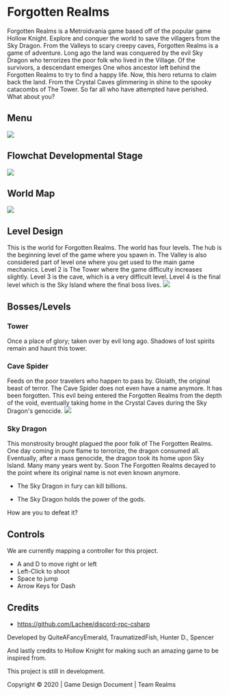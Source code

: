 # Forgotten Realms
Forgotten Realms is a Metroidvania game based off of the popular game Hollow Knight. Explore and conquer the world to save the villagers from the Sky Dragon. From the Valleys to scary creepy caves, Forgotten Realms is a game of adventure. Long ago the land was conquered by the evil Sky Dragon who terrorizes the poor folk who lived in the Village. Of the survivors, a descendant emerges One whos ancestor left behind the Forgotten Realms to try to find a happy life. Now, this hero returns to claim back the land. From the Crystal Caves glimmering in shine to the spooky catacombs of The Tower. So far all who have attempted have perished. What about you?
## Menu
<img src="https://quiteafancyemerald.ml/blog/https://live.staticflickr.com/65535/48959379977_556b6bb659_b.jpg"></img>
## Flowchat Developmental Stage
<img src="https://quiteafancyemerald.ml/blog/https://live.staticflickr.com/65535/48959194086_b26e2cc3a9_b.jpg"></img>
## World Map
<img src="https://www.dundoc.com/data/Projects/5872/images/medium/ForgottenRealmsMAPANDLEVELS.png"></img>
## Level Design
This is the world for Forgotten Realms. The world has four levels. The hub is the beginning level of the game where you spawn in. The Valley is also considered part of level one where you get used to the main game mechanics. Level 2 is The Tower where the game difficulty increases slightly. Level 3 is the cave, which is a very difficult level. Level 4 is the final level which is the Sky Island where the final boss lives.
<img src="https://www.dundoc.com/data/Projects/5872/images/medium/CrystalCaveInDepth1.png"></img>
## Bosses/Levels
### Tower
Once a place of glory; taken over by evil long ago. Shadows of lost spirits remain and haunt this tower. 

### Cave Spider
Feeds on the poor travelers who happen to pass by. Gloiath, the original beast of terror. The Cave Spider does not even have a name anymore. It has been forgotten. This evil being entered the Forgotten Realms from the depth of the void, eventually taking home in the Crystal Caves during the Sky Dragon's genocide.
<img src="https://www.dundoc.com/data/Projects/5872/images/medium/Screen_Shot_2019-10-29_at_12.17.52_PM.png"></img>

### Sky Dragon
This monstrosity brought plagued the poor folk of The Forgotten Realms. One day coming in pure flame to terrorize, the dragon consumed all. Eventually, after a mass genocide, the dragon took its home upon Sky Island. Many many years went by. Soon The Forgotten Realms decayed to the point where its original name is not even known anymore.

- The Sky Dragon in fury can kill billions.

- The Sky Dragon holds the power of the gods.

How are you to defeat it? 

## Controls
We are currently mapping a controller for this project.
- A and D to move right or left
- Left-Click to shoot
- Space to jump
- Arrow Keys for Dash

## Credits
- https://github.com/Lachee/discord-rpc-csharp

Developed by QuiteAFancyEmerald, TraumatizedFish, Hunter D., Spencer

And lastly credits to Hollow Knight for making such an amazing game to be inspired from.

This project is still in development.

Copyright © 2020 | Game Design Document | Team Realms
